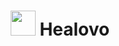 # <h1 align="Center" > <img src="https://healovo.web.app/assets/logo.png" height="40px" width="40px">  Healovo </h1>
